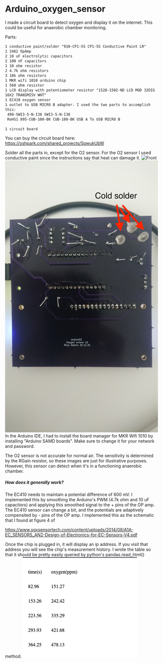 # Arduino_oxygen_sensor

I made a circuit board to detect oxygen and display it on the internet. This could be useful for anaerobic chamber monitoring.

Parts:
```
1 conductive paint/solder "910-CP1-5S CP1-5S Conductive Paint LR"
1 2462 OpAmp
2 10 uF electrolytic capacitors
2 100 nF capacitors
1 10 ohm resistor
2 4.7k ohm resistors
3 10k ohm resistors
1 MKR wifi 1010 arduino chip
1 560 ohm resistor
1 LCD display with potentiometer resistor "1528-1502-ND LCD MOD 32DIG 16X2 TRANSMISV WHT"
1 EC410 oxygen sensor
1 outlet to USB MICRO B adapter. I used the two parts to accomplish this:
 490-SWI3-5-N-I38 SWI3-5-N-I38
 RoHS1 895-CUB-100-BK CUB-100-BK USB A To USB MICRO B

1 circuit board
```
You can buy the circuit board here:
https://oshpark.com/shared_projects/SpwukUbW

Solder all the parts in, except for the O2 sensor. For the O2 sensor I used conductive paint since the instructions say that heat can damage it.
![Front](front.JPG "Front")
![Back](back.JPG "back")
In the Arduino IDE, I had to install the board manager for MKR Wifi 1010 by installing "Arduino SAMD boards". Make sure to change it for your network and password.

The O2 sensor is not accurate for normal air. The sensitivity is determined by the RGain resistor, so these images are just for illustrative purposes. However, this sensor can detect when it's in a functioning anaerobic chamber.

##### How does it generally work?
The EC410 needs to maintain a potential difference of 600 mV. I implemented this by smoothing the Arduino's PWM (4.7k ohm and 10 uF capacitors) and applying this smoothed signal to the + pins of the OP amp. The EC410 sensor can change a bit, and the potentials are adaptively compensited by - pins of the OP amp. I implemented this as the schematic that I found at figure 4 of

https://www.sgxsensortech.com/content/uploads/2014/08/A1A-EC_SENSORS_AN2-Design-of-Electronics-for-EC-Sensors-V4.pdf



Once the chip is plugged in, it will display an ip address. If you visit that address you will see the chip's measurement history. I wrote the table so that it should be pretty easily queried by python's pandas.read_html() method.
![Website](website.png "website")
